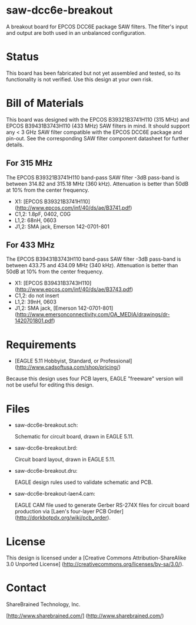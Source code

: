 saw-dcc6e-breakout
==================

A breakout board for EPCOS DCC6E package SAW filters. The
filter's input and output are both used in an unbalanced
configuration.

Status
======

This board has been fabricated but not yet assembled and
tested, so its functionality is not verified. Use this
design at your own risk.

Bill of Materials
=================

This board was designed with the EPCOS B39321B3741H110
(315 MHz) and EPCOS B39431B3743H110 (433 MHz) SAW filters
in mind. It should support any < 3 GHz SAW filter
compatible with the EPCOS DCC6E package and pin-out. See
the corresponding SAW filter component datasheet for
further details.

For 315 MHz
-----------

The EPCOS B39321B3741H110 band-pass SAW filter -3dB
pass-band is between 314.82 and 315.18 MHz (360 kHz).
Attenuation is better than 50dB at 10% from the center
frequency.

* X1: [EPCOS B39321B3741H110]
  (http://www.epcos.com/inf/40/ds/ae/B3741.pdf)
* C1,2: 1.8pF, 0402, C0G
* L1,2: 68nH, 0603
* J1,2: SMA jack, Emerson 142-0701-801

For 433 MHz
-----------

The EPCOS B39431B3743H110 band-pass SAW filter -3dB
pass-band is between 433.75 and 434.09 MHz (340 kHz).
Attenuation is better than 50dB at 10% from the center
frequency.

* X1: [EPCOS B39431B3743H110]
  (http://www.epcos.com/inf/40/ds/ae/B3743.pdf)
* C1,2: do not insert
* L1,2: 39nH, 0603
* J1,2: SMA jack,
  [Emerson 142-0701-801]
  (http://www.emersonconnectivity.com/OA_MEDIA/drawings/dr-1420701801.pdf)

Requirements
============

* [EAGLE 5.11 Hobbyist, Standard, or Professional]
  (http://www.cadsoftusa.com/shop/pricing/)

Because this design uses four PCB layers, EAGLE "freeware" version
will not be useful for editing this design.

Files
=====

* saw-dcc6e-breakout.sch:

    Schematic for circuit board, drawn in EAGLE 5.11.

* saw-dcc6e-breakout.brd:

    Circuit board layout, drawn in EAGLE 5.11.

* saw-dcc6e-breakout.dru:

    EAGLE design rules used to validate schematic and PCB.

* saw-dcc6e-breakout-laen4.cam:

    EAGLE CAM file used to generate Gerber RS-274X files for
    circuit board production via
    [Laen's four-layer PCB Order]
    (http://dorkbotpdx.org/wiki/pcb_order).

License
=======

This design is licensed under a
[Creative Commons Attribution-ShareAlike 3.0 Unported License]
(http://creativecommons.org/licenses/by-sa/3.0/).

Contact
=======

ShareBrained Technology, Inc.

[http://www.sharebrained.com/]
(http://www.sharebrained.com/)